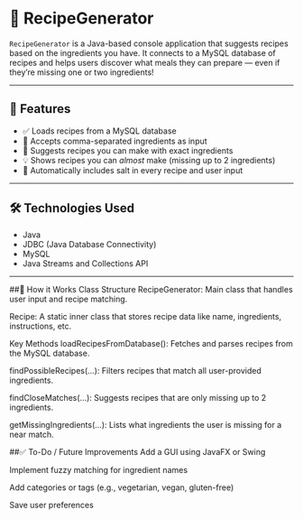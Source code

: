 # 🍲 RecipeGenerator

`RecipeGenerator` is a Java-based console application that suggests recipes based on the ingredients you have. It connects to a MySQL database of recipes and helps users discover what meals they can prepare — even if they’re missing one or two ingredients!

---

## 📌 Features

- ✅ Loads recipes from a MySQL database
- 🧾 Accepts comma-separated ingredients as input
- 🍛 Suggests recipes you can make with exact ingredients
- 💡 Shows recipes you can *almost* make (missing up to 2 ingredients)
- 🧂 Automatically includes salt in every recipe and user input

---

## 🛠️ Technologies Used

- Java
- JDBC (Java Database Connectivity)
- MySQL
- Java Streams and Collections API

---

##📘 How it Works
Class Structure
RecipeGenerator: Main class that handles user input and recipe matching.

Recipe: A static inner class that stores recipe data like name, ingredients, instructions, etc.

Key Methods
loadRecipesFromDatabase(): Fetches and parses recipes from the MySQL database.

findPossibleRecipes(...): Filters recipes that match all user-provided ingredients.

findCloseMatches(...): Suggests recipes that are only missing up to 2 ingredients.

getMissingIngredients(...): Lists what ingredients the user is missing for a near match.

##✅ To-Do / Future Improvements
 Add a GUI using JavaFX or Swing

 Implement fuzzy matching for ingredient names

 Add categories or tags (e.g., vegetarian, vegan, gluten-free)

 Save user preferences
